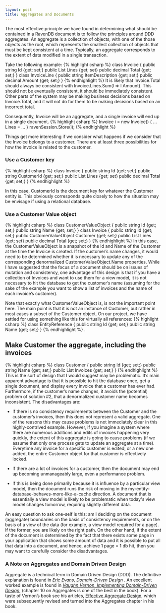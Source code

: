 ```yaml
---
layout: post
title: Aggregates and Documents
---
```


The most effective principle we have found in determining what should be contained in a RavenDB document is to follow the principles around DDD aggregates. An aggregate is a collection of objects, with one of the those objects as the root, which represents the smallest collection of objects that must be kept consistent at a time. Typically, an aggregate corresponds to the extent of data modified in a single transaction.

Take the following example:
{% highlight csharp %}
class Invoice
{
	public string Id {get; set;}
	public List<InvoiceLine> Lines {get; set}
	public decimal Total {get; set;}
}
class InvoiceLine
{
	public string ItemDescription {get; set;}
	public decimal Amount {get; set;}
}
{% endhighlight %}
It is likely that Invoice.Total should always be consistent with Invoice.Lines.Sum(l => l.Amount).
This should not be eventually consistent, it should be immediately consistent. Other parts of the system may be making business decisions based on Invoice.Total, and it will not do for them to be making decisions based on an incorrect total.

Consequently, Invoice will be an aggregate, and a single invoice will end up in a single document.
{% highlight csharp %}
Invoice i = new Invoice()
{
	...
	Lines = ...
}
ravenSession.Store(i);
{% endhighlight %}

Things get more interesting if we consider what happens if we consider that the Invoice belongs to a customer. There are at least three possibilities for how the invoice is related to the customer.

### Use a Customer key
{% highlight csharp %}
class Invoice
{
	public string Id {get; set;}
	public string CustomerId {get; set;}
	public List<InvoiceLine> Lines {get; set}
	public decimal Total {get; set;}
}
{% endhighlight %}

In this case, CustomerId is the document key for whatever the Customer entity is. This obviously corresponds quite closely to how the situation may be envisage if using a relational database.

### Use a Customer Value object
{% highlight csharp %}
class CustomerValueObject
{
	public string Id {get; set;}
	public string Name {get; set;}
}
class Invoice
{
	public string Id {get; set;}
	public CustomerValueObject Customer {get; set;}
	public List<InvoiceLine> Lines {get; set}
	public decimal Total {get; set;}
}
{% endhighlight %}
In this case, the CustomerValueObject is a snapshot of the Id and Name of the Customer at the time the Invoice is created. If the customer’s name changes, it would need to be determined whether it is necessary to update any of the corresponding denormalized CustomerValueObject.Name properties.
While I have suggested that the focus of a document should be on issues of mutation and consistency, one advantage of this design is that if you have a collection of Invoices and want to use them for a view model, it is not necessary to hit the database to get the customer’s name (assuming for the sake of the example you want to show a list of invoices and the name of each invoice’s customer).

Note that exactly what CustomerValueObject is, is not the important point here. The main point is that it is not an instance of Customer, but rather in most cases a subset of the Customer object. On our project, we have settled for using something like this for virtually all references:
{% highlight csharp %}
class EntityReference
{
	public string Id {get; set;}
	public string Name {get; set;}
}
{% endhighlight %}
.

## Make Customer the aggregate, including the invoices
{% highlight csharp %}
class Customer
{
	public string Id {get; set;}
	public string Name {get; set;}
	public List<Invoice> Invoices {get; set;}
}
{% endhighlight %}
This is the sort of design that I would suggest may be problematic. It’s main apparent advantage is that it is possible to hit the database once, get a single document, and display every invoice that a customer has ever had. Furthermore, if the customer’s name changes, it avoids the (potential) problem of solution #2, that a denormalized customer name becomes inconsistent. The disadvantages are:

* If there is no consistency requirements between the Customer and the customer’s invoices, then this does not represent a valid aggregate. One of the reasons this may cause problems is not immediately clear in this highly-contrived example. However, if you imagine a system where there are numerous additions and edits of invoices happening very quickly, the extent of this aggregate is going to cause problems (if we assume that only one process gets to update an aggregate at a time). Everytime any invoice for a specific customer is edited, or a new one added, the entire Customer object for that customer is effectively locked.

* If there are a lot of invoices for a customer, then the document may end up becoming unmanageably large, even a performance problem.

* If this is being done primarily because it is influence by a particular view model, then the document runs the risk of moving in the my-entity-database-behaves-more-like-a-cache direction. A document that is essentially a view model is likely to be problematic when today's view model changes tomorrow, requiring slightly different data.

An easy question to ask one-self is this: am I deciding on the document (aggregate) boundaries on the basis of consistency requirements, or on the basis of a view of the data (for example, a view model required for a page). If the former, you are likely on the right path. On the other hand, if the extent of the document is determined by the fact that there exists some page in your application that shows some amount of data and it is possible to put all that data into a document, and hence, achieve 1 page = 1 db hit, then you may want to carefully consider the disadvantages.

### A Note on Aggregates and Domain Driven Design

Aggregate is a technical term in Domain Driven Design (DDD). The definitive explanation is found in [*Eric Evans, Domain-Driven Design*][Evans]
. An excellent worked example is found in [*Vaughn Vernon, Implementing Domain-Driven Design*][Vernon], (chapter 10 on Aggregates is one of the best in the book). For a taste of Vernon’s book see his articles, [Effective Aggregate Design][VernonAggregateArticles], which were subsequently revised and turned into the Aggregates chapter in his book.

[Evans]: http://www.informit.com/store/domain-driven-design-tackling-complexity-in-the-heart-9780321125217
[Vernon]: http://www.informit.com/store/implementing-domain-driven-design-9780133039894
[VernonAggregateArticles]: http://dddcommunity.org/library/vernon_2011/


